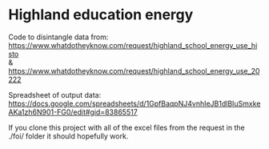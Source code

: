 # Highland education energy

Code to disintangle data from:<br />
https://www.whatdotheyknow.com/request/highland_school_energy_use_histo<br />
&<br />
https://www.whatdotheyknow.com/request/highland_school_energy_use_20222<br />

Spreadsheet of output data:<br />
https://docs.google.com/spreadsheets/d/1GpfBaqpNJ4vnhIeJB1dlBIuSmxkeAKa1zh6N901-FG0/edit#gid=83865517<br />

If you clone this project with all of the excel files from the request in the ./foi/ folder it should hopefully work.<br />
